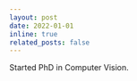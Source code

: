 ```yaml
---
layout: post
date: 2022-01-01
inline: true
related_posts: false
---
```


Started PhD in Computer Vision.
